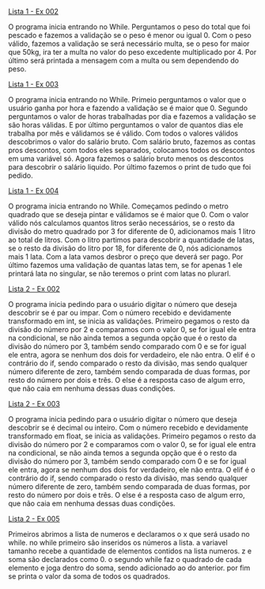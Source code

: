 
[Lista 1 - Ex 002](https://github.com/jotaquissak/paradigmas-python-estacio/blob/main/AV1/list1_ex002.py)

  O programa inicia entrando no While. Perguntamos o peso do total que foi pescado e fazemos a validação se o peso é menor ou igual 0. Com o peso válido, fazemos a validação se será necessário multa, se o peso for maior que 50kg, ira ter a multa no valor do peso excedente multiplicado por 4. Por último será printada a mensagem com a multa ou sem dependendo do peso.
  
[Lista 1 - Ex 003](https://github.com/jotaquissak/paradigmas-python-estacio/blob/main/AV1/list1_ex003.py)
  
  O programa inicia entrando no While. Primeio perguntamos o valor que o usuário ganha por hora e fazendo a validação se é maior que 0. Segundo perguntamos o valor de horas trabalhadas por dia e fazemos a validação se são horas válidas. E por último perguntamos o valor de quantos dias ele trabalha por mês e válidamos se é válido. Com todos o valores válidos descobrimos o valor do salário bruto. Com salário bruto, fazemos as contas pros descontos, com todos eles separados, colocamos todos os descontos em uma variável só. Agora fazemos o salário bruto menos os descontos para descobrir o salário liquido. Por último fazemos o print de tudo que foi pedido.
  
[Lista 1 - Ex 004](https://github.com/jotaquissak/paradigmas-python-estacio/blob/main/AV1/list1_ex004.py)

  O programa inicia entrando no While. Começamos pedindo o metro quadrado que se deseja pintar e válidamos se é maior que 0. Com o valor válido nós calculamos quantos litros serão necessários, se o resto da divisão do metro quadrado por 3 for diferente de 0, adicionamos mais 1 litro ao total de litros. Com o litro partimos para descobrir a quantidade de latas, se o resto da divisão do litro por 18, for diferente de 0, nós adicionamos mais 1 lata. Com a lata vamos desbror o preço que deverá ser pago. Por último fazemos uma validação de quantas latas tem, se for apenas 1 ele printará lata no singular, se não teremos o print com latas no plurarl.
  
[Lista 2 - Ex 002](https://github.com/jotaquissak/paradigmas-python-estacio/blob/main/AV1/list2_ex002.py)

  O programa inicia pedindo para o usuário digitar o número que deseja descobrir se é par ou impar. Com o número recebido e devidamente transformado em int, se inicia as validações. Primeiro pegamos o resto da divisão do número por 2 e comparamos com o valor 0, se for igual ele entra na condicional, se não ainda temos a segunda opção que é o resto da divisão do número por 3, também sendo comparado com 0 e se for igual ele entra, agora se nenhum dos dois for verdadeiro, ele não entra. O elif é o contrário do if, sendo comparado o resto da divisão, mas sendo qualquer número diferente de zero, também sendo comparada de duas formas, por resto do número por dois e três. O else é a resposta caso de algum erro, que não caia em nenhuma dessas duas condições.
  
[Lista 2 - Ex 003](https://github.com/jotaquissak/paradigmas-python-estacio/blob/main/AV1/list2_ex003.py)

  O programa inicia pedindo para o usuário digitar o número que deseja descobrir se é decimal ou inteiro. Com o número recebido e devidamente transformado em float, se inicia as validações. Primeiro pegamos o resto da divisão do número por 2 e comparamos com o valor 0, se for igual ele entra na condicional, se não ainda temos a segunda opção que é o resto da divisão do número por 3, também sendo comparado com 0 e se for igual ele entra, agora se nenhum dos dois for verdadeiro, ele não entra. O elif é o contrário do if, sendo comparado o resto da divisão, mas sendo qualquer número diferente de zero, também sendo comparada de duas formas, por resto do número por dois e três. O else é a resposta caso de algum erro, que não caia em nenhuma dessas duas condições.
  
[Lista 2 - Ex 005](https://github.com/jotaquissak/paradigmas-python-estacio/blob/main/AV1/list2_ex005.py)

  Primeiros abrimos a lista de numeros e declaramos o x que será usado no while. no while primeiro são inseridos os números a lista. a variavel tamanho recebe a quantidade de elementos contidos na lista numeros. z e soma são declarados como 0. o segundo while faz o quadrado de cada elemento e joga dentro do soma, sendo adicionado ao do anterior. por fim se printa o valor da soma de todos os quadrados.
